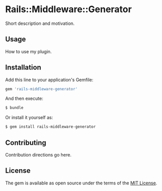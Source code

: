 # Rails::Middleware::Generator
Short description and motivation.

## Usage
How to use my plugin.

## Installation
Add this line to your application's Gemfile:

```ruby
gem 'rails-middleware-generator'
```

And then execute:
```bash
$ bundle
```

Or install it yourself as:
```bash
$ gem install rails-middleware-generator
```

## Contributing
Contribution directions go here.

## License
The gem is available as open source under the terms of the [MIT License](https://opensource.org/licenses/MIT).

